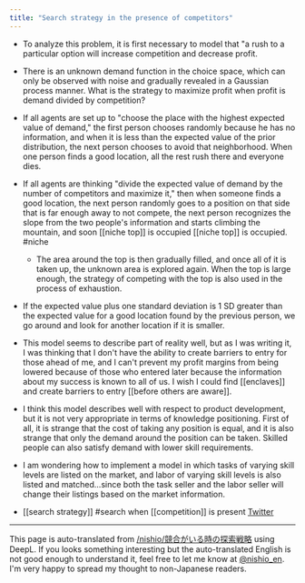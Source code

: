 ```yaml
---
title: "Search strategy in the presence of competitors"
---
```


- To analyze this problem, it is first necessary to model that "a rush to a particular option will increase competition and decrease profit.
- There is an unknown demand function in the choice space, which can only be observed with noise and gradually revealed in a Gaussian process manner. What is the strategy to maximize profit when profit is demand divided by competition?
- If all agents are set up to "choose the place with the highest expected value of demand," the first person chooses randomly because he has no information, and when it is less than the expected value of the prior distribution, the next person chooses to avoid that neighborhood. When one person finds a good location, all the rest rush there and everyone dies.
- If all agents are thinking "divide the expected value of demand by the number of competitors and maximize it," then when someone finds a good location, the next person randomly goes to a position on that side that is far enough away to not compete, the next person recognizes the slope from the two people's information and starts climbing the mountain, and soon [[niche top]] is occupied [[niche top]] is occupied. #niche
    - The area around the top is then gradually filled, and once all of it is taken up, the unknown area is explored again. When the top is large enough, the strategy of competing with the top is also used in the process of exhaustion.
- If the expected value plus one standard deviation is 1 SD greater than the expected value for a good location found by the previous person, we go around and look for another location if it is smaller.
- This model seems to describe part of reality well, but as I was writing it, I was thinking that I don't have the ability to create barriers to entry for those ahead of me, and I can't prevent my profit margins from being lowered because of those who entered later because the information about my success is known to all of us. I wish I could find [[enclaves]] and create barriers to entry [[before others are aware]].
- I think this model describes well with respect to product development, but it is not very appropriate in terms of knowledge positioning. First of all, it is strange that the cost of taking any position is equal, and it is also strange that only the demand around the position can be taken. Skilled people can also satisfy demand with lower skill requirements.
- I am wondering how to implement a model in which tasks of varying skill levels are listed on the market, and labor of varying skill levels is also listed and matched...since both the task seller and the labor seller will change their listings based on the market information.

- [[search strategy]] #search when [[competition]] is present
[Twitter](https://twitter.com/nishio/status/618369080706228224)

---
This page is auto-translated from [/nishio/競合がいる時の探索戦略](https://scrapbox.io/nishio/競合がいる時の探索戦略) using DeepL. If you looks something interesting but the auto-translated English is not good enough to understand it, feel free to let me know at [@nishio_en](https://twitter.com/nishio_en). I'm very happy to spread my thought to non-Japanese readers.